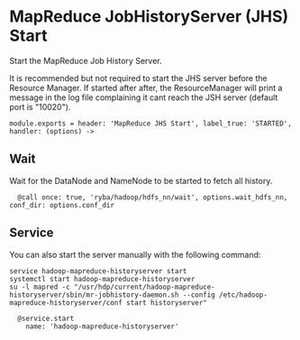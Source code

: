 
# MapReduce JobHistoryServer (JHS) Start

Start the MapReduce Job History Server.

It is recommended but not required to start the JHS server before the Resource
Manager. If started after after, the ResourceManager will print a message in the
log file complaining it cant reach the JSH server (default port is "10020").

    module.exports = header: 'MapReduce JHS Start', label_true: 'STARTED', handler: (options) ->

## Wait

Wait for the DataNode and NameNode to be started to fetch all history.

      @call once: true, 'ryba/hadoop/hdfs_nn/wait', options.wait_hdfs_nn, conf_dir: options.conf_dir

## Service

You can also start the server manually with the following command:

```
service hadoop-mapreduce-historyserver start
systemctl start hadoop-mapreduce-historyserver
su -l mapred -c "/usr/hdp/current/hadoop-mapreduce-historyserver/sbin/mr-jobhistory-daemon.sh --config /etc/hadoop-mapreduce-historyserver/conf start historyserver"
```

      @service.start
        name: 'hadoop-mapreduce-historyserver'
